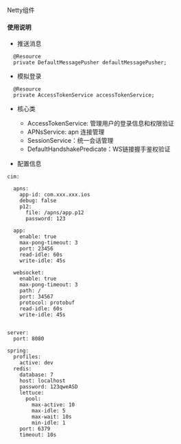 Netty组件

#### 使用说明

- 推送消息
```
  @Resource
  private DefaultMessagePusher defaultMessagePusher;
```

- 模拟登录
```
  @Resource
  private AccessTokenService accessTokenService;
```

- 核心类
    - AccessTokenService: 管理用户的登录信息和权限验证
    - APNsService: apn 连接管理
    - SessionService：统一会话管理
    - DefaultHandshakePredicate：WS链接握手鉴权验证
 

- 配置信息
```
cim:
  
  apns:
    app-id: com.xxx.xxx.ios
    debug: false
    p12:
      file: /apns/app.p12
      password: 123

  app:
    enable: true
    max-pong-timeout: 3
    port: 23456
    read-idle: 60s
    write-idle: 45s

  websocket:
    enable: true
    max-pong-timeout: 3
    path: /
    port: 34567
    protocol: protobuf
    read-idle: 60s
    write-idle: 45s


server:
  port: 8080

spring:
  profiles:
    active: dev
  redis:
    database: 7
    host: localhost
    password: 123qweASD
    lettuce:
      pool:
        max-active: 10
        max-idle: 5
        max-wait: 10s
        min-idle: 1
    port: 6379
    timeout: 10s

```

